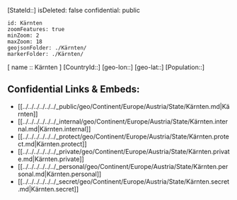﻿---
location: [ 46.8 , 14 ] 

type: State
tags:
- geo/State

---
[StateId::]
isDeleted: false
confidential: public
```leaflet
id: Kärnten
zoomFeatures: true 
minZoom: 2 
maxZoom: 18
geojsonFolder: ./Kärnten/
markerFolder: ./Kärnten/
```

[ name :: Kärnten ]
[CountryId::]
[geo-lon::]
[geo-lat::]
[Population::]



## Confidential Links & Embeds: 
- [[../../../../../../_public/geo/Continent/Europe/Austria/State/Kärnten.md|Kärnten]] 
- [[../../../../../../_internal/geo/Continent/Europe/Austria/State/Kärnten.internal.md|Kärnten.internal]] 
- [[../../../../../../_protect/geo/Continent/Europe/Austria/State/Kärnten.protect.md|Kärnten.protect]] 
- [[../../../../../../_private/geo/Continent/Europe/Austria/State/Kärnten.private.md|Kärnten.private]] 
- [[../../../../../../_personal/geo/Continent/Europe/Austria/State/Kärnten.personal.md|Kärnten.personal]] 
- [[../../../../../../_secret/geo/Continent/Europe/Austria/State/Kärnten.secret.md|Kärnten.secret]] 

